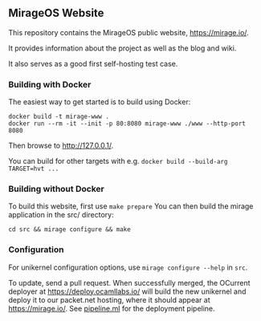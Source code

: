 ## MirageOS Website

This repository contains the MirageOS public website, <https://mirage.io/>.

It provides information about the project as well as the blog and wiki.

It also serves as a good first self-hosting test case.

### Building with Docker

The easiest way to get started is to build using Docker:

```
docker build -t mirage-www .
docker run --rm -it --init -p 80:8080 mirage-www ./www --http-port 8080
```

Then browse to <http://127.0.0.1/>.

You can build for other targets with e.g. `docker build --build-arg TARGET=hvt ...`

### Building without Docker

To build this website, first use `make prepare`
You can then build the mirage application in the src/ directory:
```
cd src && mirage configure && make
```

### Configuration

For unikernel configuration options, use `mirage configure --help` in `src`.

To update, send a pull request. When successfully merged, the OCurrent deployer
at <https://deploy.ocamllabs.io/> will build the new unikernel and deploy it
to our packet.net hosting, where it should appear at <https://mirage.io/>.
See [pipeline.ml](https://github.com/ocurrent/ocurrent-deployer/blob/master/src/pipeline.ml)
for the deployment pipeline.
